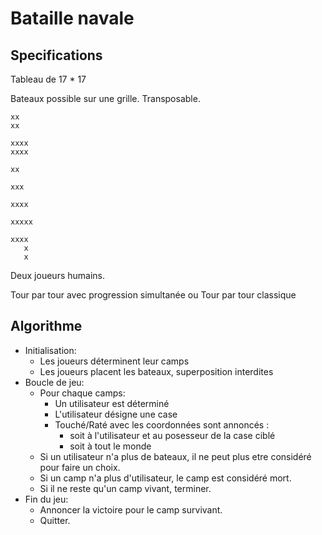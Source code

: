 # Bataille navale

## Specifications

Tableau de 17 * 17

Bateaux possible sur une grille. Transposable.

```
xx
xx

xxxx
xxxx

xx

xxx

xxxx

xxxxx

xxxx
   x
   x
```

Deux joueurs humains.

Tour par tour avec progression simultanée
ou
Tour par tour classique

## Algorithme

* Initialisation:
	* Les joueurs déterminent leur camps
	* Les joueurs placent les bateaux, superposition interdites
* Boucle de jeu:
	* Pour chaque camps:
	  * Un utilisateur est déterminé
	  * L'utilisateur désigne une case
	  * Touché/Raté avec les coordonnées sont annoncés :
		  * soit à l'utilisateur et au posesseur de la case ciblé
		  * soit à tout le monde
	* Si un utilisateur n'a plus de bateaux, il ne peut plus etre considéré pour faire un choix.
	* Si un camp n'a plus d'utilisateur, le camp est considéré mort.
	* Si il ne reste qu'un camp vivant, terminer.
* Fin du jeu:
	* Annoncer la victoire pour le camp survivant.
	* Quitter.

